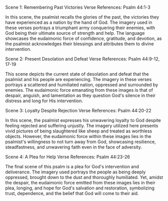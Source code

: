 Scene 1: Remembering Past Victories
Verse References: Psalm 44:1-3

In this scene, the psalmist recalls the glories of the past, the victories they have experienced as a nation by the hand of God. The imagery used in these verses portrays a triumphant army conquering their enemies, with God being their ultimate source of strength and help. The language showcases the eudaimonic force of confidence, gratitude, and devotion, as the psalmist acknowledges their blessings and attributes them to divine intervention.

Scene 2: Present Desolation and Defeat
Verse References: Psalm 44:9-12, 17-19

This scene depicts the current state of desolation and defeat that the psalmist and his people are experiencing. The imagery in these verses portrays a scattered and humiliated nation, oppressed and surrounded by enemies. The eudaimonic force emanating from these images is that of despair, anguish, and lamentation as they question God's silence in their distress and long for His intervention.

Scene 3: Loyalty Despite Rejection
Verse References: Psalm 44:20-22

In this scene, the psalmist expresses his unwavering loyalty to God despite feeling rejected and suffering unjustly. The imagery utilized here presents vivid pictures of being slaughtered like sheep and treated as worthless objects. However, the eudaimonic force within these images lies in the psalmist's willingness to not turn away from God, showcasing resilience, steadfastness, and unwavering faith even in the face of adversity.

Scene 4: A Plea for Help
Verse References: Psalm 44:23-26

The final scene of this psalm is a plea for God's intervention and deliverance. The imagery used portrays the people as being deeply oppressed, brought down to the dust and thoroughly humiliated. Yet, amidst the despair, the eudaimonic force emitted from these images lies in their plea, longing, and hope for God's salvation and restoration, symbolizing trust, dependence, and the belief that God will come to their aid.